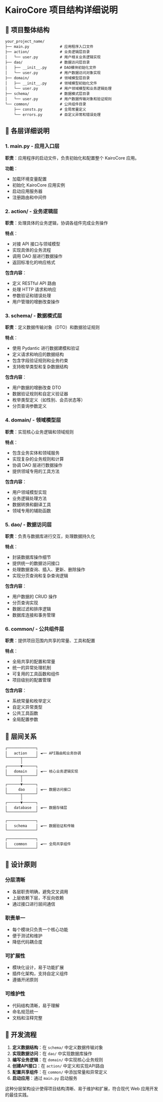 # KairoCore 项目结构详细说明

## 📁 项目整体结构

```
your_project_name/
├── main.py              # 应用程序入口文件
├── action/              # 业务逻辑层目录
│   └── user.py          # 用户相关业务逻辑实现
├── dao/                 # 数据访问层目录
│   ├── __init__.py      # DAO模块初始化文件
│   └── user.py          # 用户数据访问对象实现
├── domain/              # 领域模型层目录
│   ├── __init__.py      # 领域模型初始化文件
│   └── user.py          # 用户领域模型和业务逻辑处理
├── schema/              # 数据模式层目录
│   └── user.py          # 用户数据传输对象和验证规则
└── common/              # 公共组件目录
    ├── consts.py        # 全局常量定义
    └── errors.py        # 自定义异常和错误处理
```

## 🎯 各层详细说明

### 1. main.py - 应用入口层

**职责**：应用程序的启动文件，负责初始化和配置整个 KairoCore 应用。

**功能**：
- 加载环境变量配置
- 初始化 KairoCore 应用实例
- 启动应用服务器
- 注册路由和中间件

### 2. action/ - 业务逻辑层

**职责**：处理具体的业务逻辑，协调各组件完成业务操作

**特点**：
- 对接 API 接口与领域模型
- 实现具体的业务流程
- 调用 DAO 层进行数据操作
- 返回标准化的响应格式

**包含内容**：
- 定义 RESTful API 路由
- 处理 HTTP 请求和响应
- 参数验证和错误处理
- 用户管理的增删改查操作

### 3. schema/ - 数据模式层

**职责**：定义数据传输对象（DTO）和数据验证规则

**特点**：
- 使用 Pydantic 进行数据建模和验证
- 定义请求和响应的数据结构
- 包含字段验证规则和业务约束
- 支持枚举类型和复杂数据结构

**包含内容**：
- 用户数据的增删改查 DTO
- 数据验证规则和自定义验证器
- 枚举类型定义（如性别、会员状态等）
- 分页查询参数定义

### 4. domain/ - 领域模型层

**职责**：实现核心业务逻辑和领域规则

**特点**：
- 包含业务实体和领域服务
- 实现复杂的业务规则和计算
- 协调 DAO 层进行数据操作
- 提供领域专用的工具方法

**包含内容**：
- 用户领域模型实现
- 业务逻辑处理方法
- 数据转换和翻译工具
- 领域专用的辅助函数

### 5. dao/ - 数据访问层

**职责**：负责与数据库进行交互，处理数据持久化

**特点**：
- 封装数据库操作细节
- 提供统一的数据访问接口
- 处理数据查询、插入、更新、删除操作
- 实现分页查询和复杂查询逻辑

**包含内容**：
- 用户数据的 CRUD 操作
- 分页查询实现
- 数据过滤和排序逻辑
- 数据库连接和事务管理

### 6. common/ - 公共组件层

**职责**：提供项目范围内共享的常量、工具和配置

**特点**：
- 全局共享的配置和常量
- 统一的异常处理机制
- 可复用的工具函数和组件
- 项目级别的配置管理

**包含内容**：
- 系统常量和枚举定义
- 自定义异常类型
- 公共工具函数
- 全局配置参数

## 🔗 层间关系

```
┌─────────────┐
│   action    │ ◄── API路由和业务协调
└──────┬──────┘
       │
┌──────▼──────┐
│   domain    │ ◄── 核心业务逻辑实现
└──────┬──────┘
       │
┌──────▼──────┐
│     dao     │ ◄── 数据访问接口
└──────┬──────┘
       │
┌──────▼──────┐
│   database  │ ◄── 数据存储层
└─────────────┘

┌─────────────┐
│   schema    │ ◄── 数据验证和传输
└─────────────┘

┌─────────────┐
│   common    │ ◄── 全局共享组件
└─────────────┘
```

## 🎨 设计原则

### 分层清晰
- 各层职责明确，避免交叉调用
- 上层依赖下层，不反向依赖
- 通过接口进行层间通信

### 职责单一
- 每个模块只负责一个核心功能
- 便于测试和维护
- 降低代码耦合度

### 可扩展性
- 模块化设计，易于功能扩展
- 插件化架构，支持自定义组件
- 遵循开闭原则

### 可维护性
- 代码结构清晰，易于理解
- 命名规范统一
- 文档和注释完整

## 🚀 开发流程

1. **定义数据结构**：在 `schema/` 中定义数据传输对象
2. **实现数据访问**：在 `dao/` 中实现数据库操作
3. **编写业务逻辑**：在 `domain/` 中实现核心业务规则
4. **创建API接口**：在 `action/` 中定义和实现API路由
5. **配置共享组件**：在 `common/` 中添加常量和异常定义
6. **启动应用**：通过 `main.py` 启动服务

这种分层架构设计使得项目结构清晰、易于维护和扩展，符合现代 Web 应用开发的最佳实践。